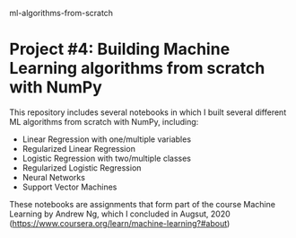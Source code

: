 ml-algorithms-from-scratch
# Project #4: Building Machine Learning algorithms from scratch with NumPy 

This repository includes several notebooks in which I built several different ML algorithms from scratch with NumPy, including: 
- Linear Regression with one/multiple variables
- Regularized Linear Regression
- Logistic Regression with two/multiple classes
- Regularized Logistic Regression
- Neural Networks
- Support Vector Machines

These notebooks are assignments that form part of the course Machine Learning by Andrew Ng, which I concluded in Augsut, 2020 (https://www.coursera.org/learn/machine-learning?#about)
